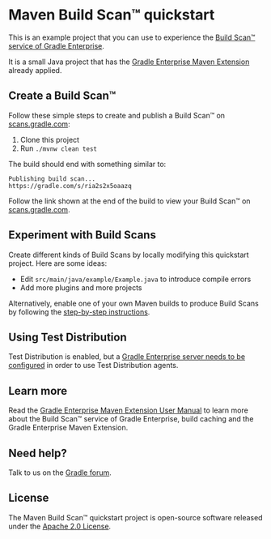 # Maven Build Scan™ quickstart

This is an example project that you can use to experience the [Build Scan™ service of Gradle Enterprise][gradle.com].

It is a small Java project that has the [Gradle Enterprise Maven Extension][manual] already applied.

## Create a Build Scan™

Follow these simple steps to create and publish a Build Scan™ on [scans.gradle.com][scans.gradle.com]:

1. Clone this project
1. Run `./mvnw clean test`

The build should end with something similar to:

    Publishing build scan...
    https://gradle.com/s/ria2s2x5oaazq

Follow the link shown at the end of the build to view your Build Scan™ on [scans.gradle.com][scans.gradle.com].

## Experiment with Build Scans

Create different kinds of Build Scans by locally modifying this quickstart project. Here are some ideas:

- Edit `src/main/java/example/Example.java` to introduce compile errors
- Add more plugins and more projects

Alternatively, enable one of your own Maven builds to produce Build Scans by following the [step-by-step instructions][scans.gradle.com].

## Using Test Distribution

Test Distribution is enabled, but a [Gradle Enterprise server needs to be configured][getting_set_up] in order to use Test Distribution agents.

## Learn more

Read the [Gradle Enterprise Maven Extension User Manual][manual] to learn more about the Build Scan™ service of Gradle Enterprise, build caching and the Gradle Enterprise Maven Extension.

## Need help?

Talk to us on the [Gradle forum][gradle-forum].

## License

The Maven Build Scan™ quickstart project is open-source software released under the [Apache 2.0 License][apache-license].

[apache-license]: https://www.apache.org/licenses/LICENSE-2.0.html
[manual]: https://docs.gradle.com/enterprise/maven-extension
[gradle.com]: https://www.gradle.com
[terms-of-service]: https://gradle.com/terms-of-service
[scans.gradle.com]: https://scans.gradle.com
[getting_set_up]: https://docs.gradle.com/enterprise/maven-extension/#getting_set_up
[gradle-forum]: https://discuss.gradle.org/c/help-discuss/scans
